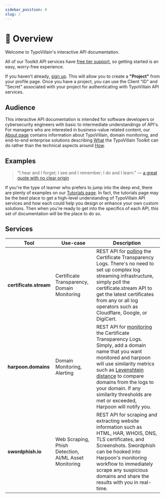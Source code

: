 ```yaml
---
sidebar_position: 0
slug: /
---
```


# 📍 Overview

Welcome to TypoVillain's interactive API documentation.

All of our Toolkit API services have <u>free tier support</u>, so getting started is an easy, worry-free experience.

If you haven't already, <a href="https://auth.typovillain.com/login?client_id=6gnt6nvgsk07jomm8ie538gkdt&response_type=code&scope=aws.cognito.signin.user.admin+email+openid&redirect_uri=https%3A%2F%2Fapi.typovillain.com%2Foauth2%2Fcallback">sign up</a>. This will allow you to create a <b>"Project"</b> from your profile page. Once you have a project, you can use the Client "ID" and "Secret" associated with your project for authenticating with TypoVillain API services.

## Audience

This interactive API documentation is intended for software developers or cybersecurity engineers with basic to intermediate understandings of API's. For managers who are interested in business-value related content, our [About page](/about/intro) contains information about TypoVillain, domain monitoring, and end-to-end enterprise solutions describing <u>What</u> the TypoVillain Toolkit can do rather than the technical aspects around <u>How</u>.

## Examples

> "I hear and I forget; I see and I remember; I do and I learn." — [a great quote with no clear origin](https://english.stackexchange.com/questions/226886/origin-of-i-hear-and-i-forget-i-see-and-i-remember-i-do-and-i-understand)

If you're the type of learner who prefers to jump into the deep end, there are plenty of examples on our [Tutorials page](/about/tutorials/intro). In fact, the tutorials page may be the best place to get a high-level understanding of TypoVillain API services and how each could help you design or enhance your own custom solutions. Then when you're ready to get into the specifics of each API, this set of documentation will be the place to do so.


## Services

| Tool      | Use-case   | Description |
| --------------------------------- | --------------------------------- | --------------------------------- |
| <b>certificate.stream</b>        | Certificate Transparency, Domain Monitoring | REST API for <u>polling</u> the Certificate Transparency Logs. There's no need to set up complex log streaming infrastructure, simply poll the certificate.stream API to get the latest certificates from any or all log operators such as Cloudflare, Google, or DigiCert.        |
| <b>harpoon.domains</b>           | Domain Monitoring, Alerting | REST API for <u>monitoring</u> the Certificate Transparency Logs. Simply, add a domain name that you want monitored and harpoon will use similarity metrics such as [Levenshtein distance](https://en.wikipedia.org/wiki/Levenshtein_distance) to compare domains from the logs to your domain. If any similarity thresholds are met or exceeded, Harpoon will notify you.       |
| <b>swordphish.io</b>             | Web Scraping, Phish Detection, AI/ML Asset Monitoring | REST API for scraping and extracting website information such as HTML, HAR, WHOIS, DNS, TLS certificates, and Screenshots. Swordphish can be hooked into Harpoon's monitoring workflow to immediately scrape any suspicious domains and share the results with you in real-time.    |

<!-- 
The diagram below illustrates the relationships between Villain's API services. When used together these services are able to create a robust, end-to-end anti-phishing and domain monitoring workflows. However, each of these services is capable of acting entirely independent of one another. This allows the developer the freedom to pick and choose the API(s) that best fit their particular use-case without the need to completely redesign existing workflows.

![Overview](services-overview.png) -->


